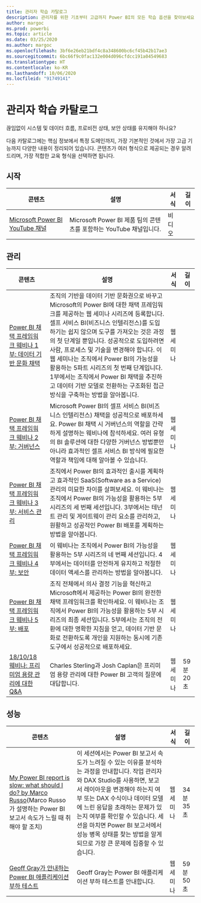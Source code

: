 ```yaml
---
title: 관리자 학습 카탈로그
description: 관리자를 위한 기초부터 고급까지 Power BI의 모든 학습 옵션을 찾아보세요.
author: margoc
ms.prod: powerbi
ms.topic: article
ms.date: 03/25/2020
ms.author: margoc
ms.openlocfilehash: 3bf6e26eb21bdf4c8a348600bc6cf45b42b17ae3
ms.sourcegitcommit: 6bc66f9c0fac132e004d096cfdcc191a04549683
ms.translationtype: HT
ms.contentlocale: ko-KR
ms.lasthandoff: 10/06/2020
ms.locfileid: "91749141"
---
```

# <a name="administrators-learning-catalog"></a>관리자 학습 카탈로그

끊임없이 시스템 및 데이터 흐름, 프로비전 상태, 보안 상태를 유지해야 하나요?

다음 카탈로그에는 핵심 정보에서 특정 도메인까지, 가장 기본적인 것에서 가장 고급 기능까지 다양한 내용이 정리되어 있습니다. 콘텐츠가 여러 형식으로 제공되는 경우 알려 드리며, 가장 적합한 교육 형식을 선택하면 됩니다.

## <a name="get-started"></a>시작<a name="get-started"></a>
| 콘텐츠 | 설명  | 서식 | 길이 |
|---------|--------------|--------|--------|
| [Microsoft Power BI YouTube 채널](https://www.youtube.com/user/mspowerbi/videos) | Microsoft Power BI 제품 팀의 콘텐츠를 포함하는 YouTube 채널입니다. | 비디오 |        |
## <a name="administer"></a>관리<a name="administer"></a>
| 콘텐츠 | 설명  | 서식 | 길이 |
|-------------------------------------------------------------------------------------|---------------------------------------------------------------------|--------|--------|
| [Power BI 채택 프레임워크 웨비나 1부: 데이터 기반 문화 채택](https://info.microsoft.com/ww-landing-powerbi-adoption-ondemand.html?Is=Website)                                | 조직의 기반을 데이터 기반 문화권으로 바꾸고 Microsoft의 Power BI에 대한 채택 프레임워크를 제공하는 웹 세미나 시리즈에 등록합니다. 셀프 서비스 BI(비즈니스 인텔리전스)를 도입하기는 쉽지 않으며 도구를 가져오는 것은 과정의 첫 단계일 뿐입니다. 성공적으로 도입하려면 사람, 프로세스 및 기술을 변경해야 합니다. 이 웹 세미나는 조직에서 Power BI의 가능성을 활용하는 5파트 시리즈의 첫 번째 단계입니다. 1부에서는 조직에서 Power BI 채택을 추진하고 데이터 기반 모델로 전환하는 구조화된 접근 방식을 구축하는 방법을 알아봅니다.   | 웹 세미나 |                 |
| [Power BI 채택 프레임워크 웨비나 2부: 거버넌스](https://info.microsoft.com/ww-ondemand-powerbi-governance.html?Is=Website)  | Microsoft Power BI의 셀프 서비스 BI(비즈니스 인텔리전스) 채택을 성공적으로 배포하세요. Power BI 채택 시 거버넌스의 역할을 간략하게 설명하는 웨비나에 참석하세요. 여러 유형의 BI 솔루션에 대한 다양한 거버넌스 방법뿐만 아니라 효과적인 셀프 서비스 BI 방식에 필요한 역할과 책임에 대해 알아볼 수 있습니다.  | 웹 세미나 |                 |
| [Power BI 채택 프레임워크 웨비나 3부: 서비스 관리](https://info.microsoft.com/ww-ondemand-pbi-adoption-framework-part3.html)  | 조직에서 Power BI의 효과적인 출시를 계획하고 효과적인 SaaS(Software as a Service) 관리의 미묘한 차이를 살펴보세요. 이 웨비나는 조직에서 Power BI의 가능성을 활용하는 5부 시리즈의 세 번째 세션입니다. 3부에서는 테넌트 관리 및 게이트웨이 관리 요소를 관리하고, 원활하고 성공적인 Power BI 배포를 계획하는 방법을 알아봅니다.  | 웹 세미나 |                 |
| [Power BI 채택 프레임워크 웨비나 4부: 보안](https://info.microsoft.com/ww-ondemand-pbi-adoption-framework-part4.html)  | 이 웨비나는 조직에서 Power BI의 가능성을 활용하는 5부 시리즈의 네 번째 세션입니다. 4부에서는 데이터를 안전하게 유지하고 적절한 데이터 액세스를 관리하는 방법을 알아봅니다.  | 웹 세미나 |                 |
| [Power BI 채택 프레임워크 웨비나 5부: 배포](https://info.microsoft.com/ww-ondemand-powerbi-adoption-part5-rollout.html)   | 조직 전체에서 의사 결정 기능을 혁신하고 Microsoft에서 제공하는 Power BI의 완전한 채택 프레임워크를 확인하세요. 이 웨비나는 조직에서 Power BI의 가능성을 활용하는 5부 시리즈의 최종 세션입니다. 5부에서는 조직의 전환에 대한 명확한 지침을 얻고, 데이터 기반 문화로 전환하도록 개인을 지원하는 동시에 기존 도구에서 성공적으로 배포하세요.  | 웹 세미나 |                 |
| [18/10/18 웨비나: 프리미엄 용량 관리에 대한 Q&A](https://community.powerbi.com/t5/Webinars-and-Video-Gallery/10-18-18-Webinar-Q-amp-A-on-Managing-Premium-Capacities/td-p/535555)  | Charles Sterling과 Josh Caplan은 프리미엄 용량 관리에 대한 Power BI 고객의 질문에 대답합니다.  | 웹 세미나 | 59분 20초     |
## <a name="performance"></a>성능<a name="performance"></a>
| 콘텐츠 | 설명  | 서식 | 길이 |
|-------------------------------------------------------------------------------------|---------------------------------------------------------------------|--------|--------|
| [My Power BI report is slow: what should I do? by Marco Russo](https://community.powerbi.com/t5/Webinars-and-Video-Gallery/My-Power-BI-report-is-slow-what-should-I-do-by-Marco-Russo/td-p/547348)(Marco Russo가 설명하는 Power BI 보고서 속도가 느릴 때 취해야 할 조치) | 이 세션에서는 Power BI 보고서 속도가 느려질 수 있는 이유를 분석하는 과정을 안내합니다. 작업 관리자와 DAX Studio를 사용하면, 보고서 레이아웃을 변경해야 하는지 여부 또는 DAX 수식이나 데이터 모델에 느린 응답을 초래하는 문제가 있는지 여부를 확인할 수 있습니다.  세션을 마치면 Power BI 보고서에서 성능 병목 상태를 찾는 방법을 알게 되므로 가장 큰 문제에 집중할 수 있습니다.  | 웹 세미나 | 34분 35초     |
| [Geoff Gray가 안내하는 Power BI 애플리케이션 부하 테스트](https://community.powerbi.com/t5/Webinars-and-Video-Gallery/Load-Test-your-Power-BI-Applications-with-Geoff-Gray/td-p/397357)  | Geoff Gray는 Power BI 애플리케이션 부하 테스트를 안내합니다.  | 웹 세미나 | 59분 50초     |
